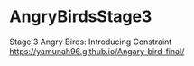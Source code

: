 # AngryBirdsStage3
Stage 3 Angry Birds: Introducing Constraint
https://yamunah96.github.io/Angary-bird-final/
